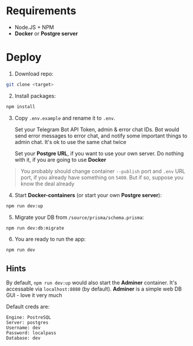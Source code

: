# Requirements

- Node.JS + NPM
- **Docker** or **Postgre server**

# Deploy

1. Download repo:
```bash
git clone <target>
```

2. Install packages:
```bash
npm install
```

3. Copy `.env.example` and rename it to `.env`. 
  
    Set your Telegram Bot API Token, admin & error chat IDs. Bot would send error messages to error chat, and notify some important things to admin chat. It's ok to use the same chat twice

    Set your **Postgre URL**, if you want to use your own server. Do nothing with it, if you are going to use **Docker** 
>You probably should change container `--publish` port and `.env` URL port, if you already have something on `5400`. But if so, suppose you know the deal already

4. Start **Docker-containers** (or start your own **Postgre server**):
```bash
npm run dev:up
```

5. Migrate your DB from `/source/prisma/schema.prisma`:
```bash
npm run dev:db:migrate
```

6. You are ready to run the app:
```bash
npm run dev
```

## Hints
By default, `npm run dev:up` would also start the **Adminer** container. It's accessable via `localhost:8080` (by default). **Adminer** is a simple web DB GUI - love it very much

Default creds are:
```
Engine: PostreSQL
Server: postgres
Username: dev
Password: localpass
Database: dev
```
